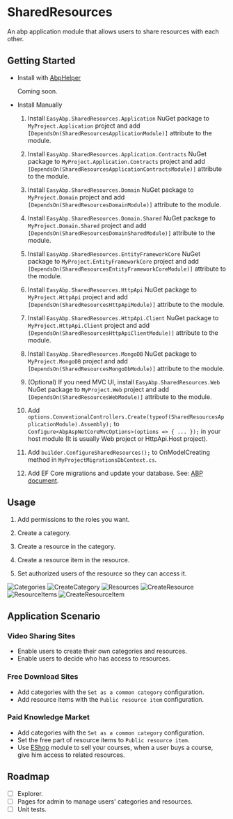 # SharedResources
An abp application module that allows users to share resources with each other.

## Getting Started

* Install with [AbpHelper](https://github.com/EasyAbp/AbpHelper.GUI)

    Coming soon.

* Install Manually

    1. Install `EasyAbp.SharedResources.Application` NuGet package to `MyProject.Application` project and add `[DependsOn(SharedResourcesApplicationModule)]` attribute to the module.

    1. Install `EasyAbp.SharedResources.Application.Contracts` NuGet package to `MyProject.Application.Contracts` project and add `[DependsOn(SharedResourcesApplicationContractsModule)]` attribute to the module.

    1. Install `EasyAbp.SharedResources.Domain` NuGet package to `MyProject.Domain` project and add `[DependsOn(SharedResourcesDomainModule)]` attribute to the module.

    1. Install `EasyAbp.SharedResources.Domain.Shared` NuGet package to `MyProject.Domain.Shared` project and add `[DependsOn(SharedResourcesDomainSharedModule)]` attribute to the module.

    1. Install `EasyAbp.SharedResources.EntityFrameworkCore` NuGet package to `MyProject.EntityFrameworkCore` project and add `[DependsOn(SharedResourcesEntityFrameworkCoreModule)]` attribute to the module.

    1. Install `EasyAbp.SharedResources.HttpApi` NuGet package to `MyProject.HttpApi` project and add `[DependsOn(SharedResourcesHttpApiModule)]` attribute to the module.

    1. Install `EasyAbp.SharedResources.HttpApi.Client` NuGet package to `MyProject.HttpApi.Client` project and add `[DependsOn(SharedResourcesHttpApiClientModule)]` attribute to the module.

    1. Install `EasyAbp.SharedResources.MongoDB` NuGet package to `MyProject.MongoDB` project and add `[DependsOn(SharedResourcesMongoDbModule)]` attribute to the module.

    1. (Optional) If you need MVC UI, install `EasyAbp.SharedResources.Web` NuGet package to `MyProject.Web` project and add `[DependsOn(SharedResourcesWebModule)]` attribute to the module.
    
    1. Add `options.ConventionalControllers.Create(typeof(SharedResourcesApplicationModule).Assembly);` to `Configure<AbpAspNetCoreMvcOptions>(options => { ... });` in your host module (It is usually Web project or HttpApi.Host project).
    
    1. Add `builder.ConfigureSharedResources();` to OnModelCreating method in `MyProjectMigrationsDbContext.cs`.

    1. Add EF Core migrations and update your database. See: [ABP document](https://docs.abp.io/en/abp/latest/Tutorials/Part-1?UI=MVC#add-new-migration-update-the-database).

## Usage

1. Add permissions to the roles you want.

1. Create a category.

1. Create a resource in the category.

1. Create a resource item in the resource.

1. Set authorized users of the resource so they can access it.

![Categories](doc/images/Categories.png)
![CreateCategory](doc/images/CreateCategory.png)
![Resources](doc/images/Resources.png)
![CreateResource](doc/images/CreateResource.png)
![ResourceItems](doc/images/ResourceItems.png)
![CreateResourceItem](doc/images/CreateResourceItem.png)

## Application Scenario

### Video Sharing Sites

* Enable users to create their own categories and resources.
* Enable users to decide who has access to resources.

### Free Download Sites

* Add categories with the `Set as a common category` configuration.
* Add resource items with the `Public resource item` configuration.

### Paid Knowledge Market

* Add categories with the `Set as a common category` configuration.
* Set the free part of resource items to `Public resource item`.
* Use [EShop](https://github.com/EasyAbp/EShop) module to sell your courses, when a user buys a course, give him access to related resources.

## Roadmap

- [ ] Explorer.
- [ ] Pages for admin to manage users' categories and resources.
- [ ] Unit tests.
